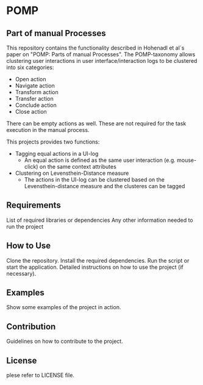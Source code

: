 # POMP
## Part of manual Processes
This repository contains the functionality described in Hohenadl et al´s paper on "POMP: Parts of manual Processes". The POMP-taxonomy allows clustering user interactions in user interface/interaction logs to be clustered into six categories:

* Open action
* Navigate action
* Transform action
* Transfer action
* Conclude action
* Close action

There can be empty actions as well. These are not required for the task execution in the manual process.

This projects provides two functions:
* Tagging equal actions in a UI-log
    * An equal action is defined as the same user interaction (e.g. mouse-click) on the same context attributes
* Clustering on Levensthein-Distance measure
    * The actions in the UI-log can be clustered based on the Levensthein-distance measure and the clusteres can be tagged

## Requirements
List of required libraries or dependencies
Any other information needed to run the project

## How to Use
Clone the repository.
Install the required dependencies.
Run the script or start the application.
Detailed instructions on how to use the project (if necessary).

## Examples
Show some examples of the project in action.

## Contribution
Guidelines on how to contribute to the project.

## License
plese refer to LICENSE file.
